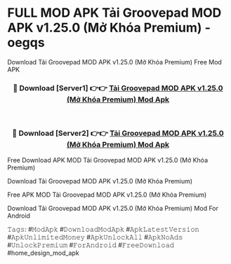 # FULL MOD APK Tải Groovepad MOD APK v1.25.0 (Mở Khóa Premium) - oegqs
Download Tải Groovepad MOD APK v1.25.0 (Mở Khóa Premium) Free Mod APK

<div align="center">
<h3>🔴 Download [Server1] 👉👉 <a href="https://apk-comot.site?title=Tải_Groovepad_MOD_APK_v1.25.0_(Mở_Khóa_Premium)">Tải Groovepad MOD APK v1.25.0 (Mở Khóa Premium) Mod Apk</a></h3><br>

<h3>🔴 Download [Server2] 👉👉 <a href="https://apk-comot.site?title=Tải_Groovepad_MOD_APK_v1.25.0_(Mở_Khóa_Premium)">Tải Groovepad MOD APK v1.25.0 (Mở Khóa Premium) Mod Apk</a></h3>
</div>


Free Download APK MOD Tải Groovepad MOD APK v1.25.0 (Mở Khóa Premium)

Download Tải Groovepad MOD APK v1.25.0 (Mở Khóa Premium) 

Free APK MOD Tải Groovepad MOD APK v1.25.0 (Mở Khóa Premium) 

Download Tải Groovepad MOD APK v1.25.0 (Mở Khóa Premium) Mod For Android

𝚃𝚊𝚐𝚜: #𝙼𝚘𝚍𝙰𝚙𝚔 #𝙳𝚘𝚠𝚗𝚕𝚘𝚊𝚍𝙼𝚘𝚍𝙰𝚙𝚔 #𝙰𝚙𝚔𝙻𝚊𝚝𝚎𝚜𝚝𝚅𝚎𝚛𝚜𝚒𝚘𝚗 #𝙰𝚙𝚔𝚄𝚗𝚕𝚒𝚖𝚒𝚝𝚎𝚍𝙼𝚘𝚗𝚎𝚢 #𝙰𝚙𝚔𝚄𝚗𝚕𝚘𝚌𝚔𝙰𝚕𝚕 #𝙰𝚙𝚔𝙽𝚘𝙰𝚍𝚜 #𝚄𝚗𝚕𝚘𝚌𝚔𝙿𝚛𝚎𝚖𝚒𝚞𝚖 #𝙵𝚘𝚛𝙰𝚗𝚍𝚛𝚘𝚒𝚍 #𝙵𝚛𝚎𝚎𝙳𝚘𝚠𝚗𝚕𝚘𝚊𝚍 #home_design_mod_apk